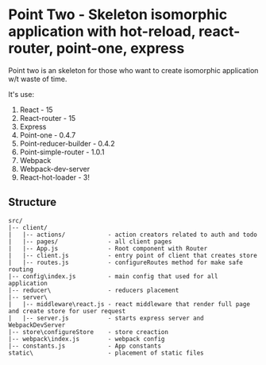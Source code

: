 # Point Two - Skeleton isomorphic application with hot-reload, react-router, point-one, express

Point two is an skeleton for those who want to create isomorphic application w/t
waste of time.

It's use:

1. React - 15
2. React-router - 15
3. Express
4. Point-one - 0.4.7
5. Point-reducer-builder - 0.4.2
6. Point-simple-router - 1.0.1
7. Webpack
8. Webpack-dev-server
9. React-hot-loader - 3!

## Structure

```
src/
|-- client/
|   |-- actions/            - action creators related to auth and todo
|   |-- pages/              - all client pages
|   |-- App.js              - Root component with Router
|   |-- client.js           - entry point of client that creates store
|   |-- routes.js           - configureRoutes method for make safe routing
|-- config\index.js         - main config that used for all application
|-- reducer\                - reducers placement
|-- server\
|   |-- middleware\react.js - react middleware that render full page and create store for user request
|   |-- server.js           - starts express server and WebpackDevServer
|-- store\configureStore    - store creaction
|-- webpack\index.js        - webpack config
|-- constants.js            - App constants
static\                     - placement of static files
```
